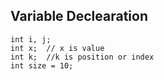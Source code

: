 ## Variable Declearation

``` 
int i, j;
int x;  // x is value
int k;  //k is position or index
int size = 10;

```
